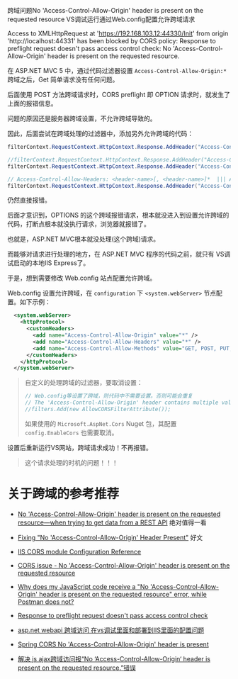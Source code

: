 跨域问题No 'Access-Control-Allow-Origin' header is present on the requested resource VS调试运行通过Web.config配置允许跨域请求

Access to XMLHttpRequest at 'https://192.168.103.12:44330/Init' from origin 'http://localhost:44331' has been blocked by CORS policy: Response to preflight request doesn't pass access control check: No 'Access-Control-Allow-Origin' header is present on the requested resource.

在 ASP.NET MVC 5 中，通过代码过滤器设置 `Access-Control-Allow-Origin:*` 跨域之后，Get 简单请求没有任何问题。

后面使用 POST 方法跨域请求时，CORS preflight 即 OPTION 请求时，就发生了上面的报错信息。

问题的原因还是服务器跨域设置，不允许跨域导致的。

因此，后面尝试在跨域处理的过滤器中，添加另外允许跨域的代码：

```C#
filterContext.RequestContext.HttpContext.Response.AddHeader("Access-Control-Allow-Origin", "*");

//filterContext.RequestContext.HttpContext.Response.AddHeader("Access-Control-Allow-Methods", "POST, GET, OPTIONS");
filterContext.RequestContext.HttpContext.Response.AddHeader("Access-Control-Allow-Methods", "*");

// Access-Control-Allow-Headers: <header-name>[, <header-name>]*  ||| Access-Control-Allow-Headers:x-requested-with,content-type
filterContext.RequestContext.HttpContext.Response.AddHeader("Access-Control-Allow-Headers", "*");
```

仍然直接报错。

后面才意识到，OPTIONS 的这个跨域报错请求，根本就没进入到设置允许跨域的代码，打断点根本就没执行请求，浏览器就报错了。

也就是，ASP.NET MVC根本就没处理(这个跨域)请求。

而能够对请求进行处理的地方，在 ASP.NET MVC 程序的代码之前，就只有 VS调试启动的本地IIS Express了。

于是，想到需要修改 Web.config 站点配置允许跨域。

Web.config 设置允许跨域，在 `configuration` 下 `<system.webServer>` 节点配置。如下示例：

```xml
  <system.webServer>
    <httpProtocol>
      <customHeaders>
        <add name="Access-Control-Allow-Origin" value="*" />
        <add name="Access-Control-Allow-Headers" value="*" />
        <add name="Access-Control-Allow-Methods" value="GET, POST, PUT, DELETE, OPTIONS" />
      </customHeaders>
    </httpProtocol>
  </system.webServer>
```

> 自定义的处理跨域的过滤器，要取消设置：
> 
> ```C#
> // Web.config等设置了跨域，则代码中不需要设置。否则可能会重复
> // The 'Access-Control-Allow-Origin' header contains multiple values '*, *', but only one is allowed.
> //filters.Add(new AllowCORSFilterAttribute());
> ```
> 
> 如果使用的 `Microsoft.AspNet.Cors` Nuget 包，其配置 `config.EnableCors` 也需要取消。

设置后重新运行VS网站，跨域请求成功！不再报错。

> 这个请求处理的时机的问题！！！

# 关于跨域的参考推荐


- [No 'Access-Control-Allow-Origin' header is present on the requested resource—when trying to get data from a REST API](https://stackoverflow.com/questions/43871637/no-access-control-allow-origin-header-is-present-on-the-requested-resource-whe) 绝对值得一看

- [Fixing "No 'Access-Control-Allow-Origin' Header Present"](https://www.stackhawk.com/blog/fixing-no-access-control-allow-origin-header-present/) 好文

- [IIS CORS module Configuration Reference](https://learn.microsoft.com/en-us/iis/extensions/cors-module/cors-module-configuration-reference)

- [CORS issue - No 'Access-Control-Allow-Origin' header is present on the requested resource](https://stackoverflow.com/questions/42016126/cors-issue-no-access-control-allow-origin-header-is-present-on-the-requested)

- [Why does my JavaScript code receive a "No 'Access-Control-Allow-Origin' header is present on the requested resource" error, while Postman does not?](https://stackoverflow.com/questions/20035101/why-does-my-javascript-code-receive-a-no-access-control-allow-origin-header-i)

- [Response to preflight request doesn't pass access control check](https://stackoverflow.com/questions/35588699/response-to-preflight-request-doesnt-pass-access-control-check)

- [asp.net webapi 跨域访问 在vs调试里面和部署到IIS里面的配置问题](https://blog.csdn.net/caikeyter/article/details/82865082)

- [Spring CORS No 'Access-Control-Allow-Origin' header is present](https://stackoverflow.com/questions/35091524/spring-cors-no-access-control-allow-origin-header-is-present)

- [解决 js ajax跨域访问报“No ‘Access-Control-Allow-Origin‘ header is present on the requested resource.”错误](https://blog.csdn.net/cnyygj/article/details/68489200)